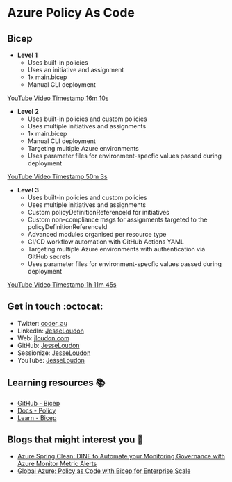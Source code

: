 # Azure Policy As Code

## Bicep

* **Level 1**
    * Uses built-in policies
    * Uses an initiative and assignment
    * 1x main.bicep
    * Manual CLI deployment

[YouTube Video Timestamp 16m 10s](https://www.youtube.com/watch?v=qpnMJXw6pIg&t=16m10s)

* **Level 2**
    * Uses built-in policies and custom policies
    * Uses multiple initiatives and assignments
    * 1x main.bicep
    * Manual CLI deployment
    * Targeting multiple Azure environments
    * Uses parameter files for environment-specfic values passed during deployment

[YouTube Video Timestamp 50m 3s](https://www.youtube.com/watch?v=qpnMJXw6pIg&t=50m3s)

* **Level 3**
    * Uses built-in policies and custom policies
    * Uses multiple initiatives and assignments
    * Custom policyDefinitionReferenceId for initiatives
    * Custom non-compliance msgs for assignments targeted to the policyDefinitionReferenceId
    * Advanced modules organised per resource type
    * CI/CD workflow automation with GitHub Actions YAML
    * Targeting multiple Azure environments with authentication via GitHub secrets
    * Uses parameter files for environment-specfic values passed during deployment

[YouTube Video Timestamp 1h 11m 45s](https://www.youtube.com/watch?v=qpnMJXw6pIg&t=1h11m45s)

## Get in touch :octocat:

* Twitter: [coder_au](https://twitter.com/coder_au)
* LinkedIn: [JesseLoudon](https://www.linkedin.com/in/jesseloudon/)
* Web: [jloudon.com](https://jloudon.com)
* GitHub: [JesseLoudon](https://github.com/jesseloudon)
* Sessionize: [JesseLoudon](https://sessionize.com/JesseLoudon/)
* YouTube: [JesseLoudon](https://www.youtube.com/channel/UCZ79IZ2ofpJhLVAOgN0n9tw)

## Learning resources :books:
* [GitHub - Bicep](https://github.com/Azure/bicep)
* [Docs - Policy](https://docs.microsoft.com/en-us/azure/governance/policy/overview)
* [Learn - Bicep](https://docs.microsoft.com/en-us/learn/modules/deploy-azure-resources-by-using-bicep-templates/)

## Blogs that might interest you :pencil:

* [Azure Spring Clean: DINE to Automate your Monitoring Governance with Azure Monitor Metric Alerts](https://jloudon.com/cloud/Azure-Spring-Clean-DINE-to-Automate-your-Monitoring-Governance-with-Azure-Monitor-Metric-Alerts/)
* [Global Azure: Policy as Code with Bicep for Enterprise Scale](https://jloudon.com/cloud/Global-Azure-Policy-as-Code-with-Bicep-for-Enterprise-Scale/)

